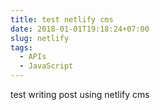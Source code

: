 ```yaml
---
title: test netlify cms
date: 2018-01-01T19:18:24+07:00
slug: netlify
tags:
  - APIs
  - JavaScript
---
```

test writing post using netlify cms

